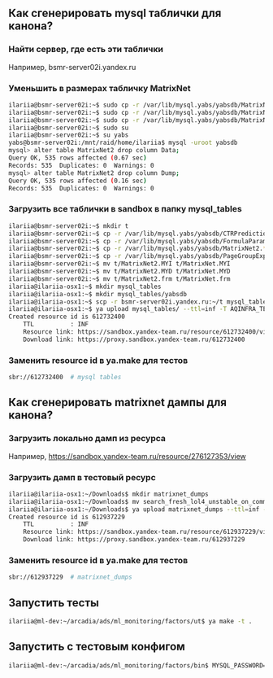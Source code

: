 ## Как сгенерировать mysql таблички для канона?

### Найти сервер, где есть эти таблички

Например, bsmr-server02i.yandex.ru

### Уменьшить в размерах табличку MatrixNet

```bash
ilariia@bsmr-server02i:~$ sudo cp -r /var/lib/mysql.yabs/yabsdb/MatrixNet.MYI /var/lib/mysql.yabs/yabsdb/MatrixNet2.MYI
ilariia@bsmr-server02i:~$ sudo cp -r /var/lib/mysql.yabs/yabsdb/MatrixNet.MYD /var/lib/mysql.yabs/yabsdb/MatrixNet2.MYD
ilariia@bsmr-server02i:~$ sudo cp -r /var/lib/mysql.yabs/yabsdb/MatrixNet.frm /var/lib/mysql.yabs/yabsdb/MatrixNet2.frm
ilariia@bsmr-server02i:~$ sudo su
ilariia@bsmr-server02i:~$ su yabs
yabs@bsmr-server02i:/mnt/raid/home/ilariia$ mysql -uroot yabsdb
mysql> alter table MatrixNet2 drop column Data;
Query OK, 535 rows affected (0.67 sec)
Records: 535  Duplicates: 0  Warnings: 0
mysql> alter table MatrixNet2 drop column Dump;
Query OK, 535 rows affected (0.16 sec)
Records: 535  Duplicates: 0  Warnings: 0
```

### Загрузить все таблички в sandbox в папку mysql_tables
```bash
ilariia@bsmr-server02i:~$ mkdir t
ilariia@bsmr-server02i:~$ cp -r /var/lib/mysql.yabs/yabsdb/CTRPrediction.* t
ilariia@bsmr-server02i:~$ cp -r /var/lib/mysql.yabs/yabsdb/FormulaParameters.* t
ilariia@bsmr-server02i:~$ cp -r /var/lib/mysql.yabs/yabsdb/MatrixNet2.* t
ilariia@bsmr-server02i:~$ cp -r /var/lib/mysql.yabs/yabsdb/PageGroupExperiment.* t
ilariia@bsmr-server02i:~$ mv t/MatrixNet2.MYI t/MatrixNet.MYI
ilariia@bsmr-server02i:~$ mv t/MatrixNet2.MYD t/MatrixNet.MYD
ilariia@bsmr-server02i:~$ mv t/MatrixNet2.frm t/MatrixNet.frm
ilariia@ilariia-osx1:~$ mkdir mysql_tables
ilariia@ilariia-osx1:~$ mkdir mysql_tables/yabsdb
ilariia@ilariia-osx1:~$ scp -r bsmr-server02i.yandex.ru:~/t mysql_tables/yabsdb
ilariia@ilariia-osx1:~$ ya upload mysql_tables/ --ttl=inf -T AQINFRA_TESTS
Created resource id is 612732400
	TTL          : INF
	Resource link: https://sandbox.yandex-team.ru/resource/612732400/view
	Download link: https://proxy.sandbox.yandex-team.ru/612732400
```

### Заменить resource id в ya.make для тестов

```bash
sbr://612732400  # mysql tables
```

## Как сгенерировать matrixnet дампы для канона?

### Загрузить локально дамп из ресурса

Например, https://sandbox.yandex-team.ru/resource/276127353/view

### Загрузить дамп в тестовый ресурс

```bash
ilariia@ilariia-osx1:~/Downloads$ mkdir matrixnet_dumps
ilariia@ilariia-osx1:~/Downloads$ mv search_fresh_lol4_unstable_on_common_HLM40 matrixnet_dumps
ilariia@ilariia-osx1:~/Downloads$ ya upload matrixnet_dumps --ttl=inf -T AQINFRA_TESTS
Created resource id is 612937229
	TTL          : INF
	Resource link: https://sandbox.yandex-team.ru/resource/612937229/view
	Download link: https://proxy.sandbox.yandex-team.ru/612937229
```

### Заменить resource id в ya.make для тестов

```bash
sbr://612937229  # matrixnet_dumps
```

## Запустить тесты

```bash
ilariia@ml-dev:~/arcadia/ads/ml_monitoring/factors/ut$ ya make -t .
```

## Запустить c тестовым конфигом

```bash
ilariia@ml-dev:~/arcadia/ads/ml_monitoring/factors/bin$ MYSQL_PASSWORD=<password> GRAFANA_TOKEN=<token> ya make -r . && ./factors_dashboard  --conf-file ../resources/config_example.json  --mysql-user rplcat
